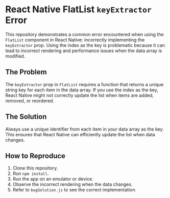 # React Native FlatList `keyExtractor` Error

This repository demonstrates a common error encountered when using the `FlatList` component in React Native: incorrectly implementing the `keyExtractor` prop.  Using the index as the key is problematic because it can lead to incorrect rendering and performance issues when the data array is modified.

## The Problem

The `keyExtractor` prop in `FlatList` requires a function that returns a unique string key for each item in the data array.  If you use the index as the key, React Native might not correctly update the list when items are added, removed, or reordered.

## The Solution

Always use a unique identifier from each item in your data array as the key.  This ensures that React Native can efficiently update the list when data changes.

## How to Reproduce

1. Clone this repository.
2. Run `npm install`.
3. Run the app on an emulator or device.
4. Observe the incorrect rendering when the data changes.
5. Refer to `bugSolution.js` to see the correct implementation.
